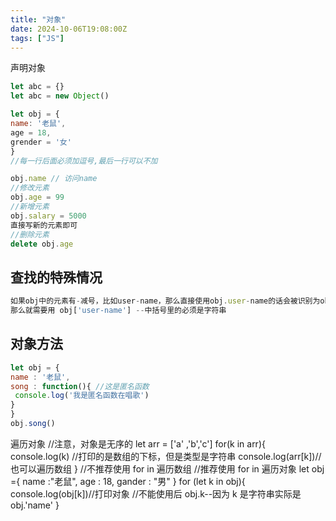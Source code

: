 ```yaml
---
title: "对象"
date: 2024-10-06T19:08:00Z
tags: ["JS"]
---
```


声明对象

```js
let abc = {}
let abc = new Object()
```

```js
let obj = {
name: '老鼠',
age = 18,
grender = '女'
}
//每一行后面必须加逗号,最后一行可以不加
```

```js
obj.name // 访问name
//修改元素
obj.age = 99
//新增元素
obj.salary = 5000
直接写新的元素即可
//删除元素
delete obj.age
```

## 查找的特殊情况

```js
如果obj中的元素有-减号，比如user-name，那么直接使用obj.user-name的话会被识别为obj.user 减去name 会报错，
那么就需要用 obj['user-name'] --中括号里的必须是字符串
```

## 对象方法

```js
let obj = {
name : '老鼠',
song : function(){ //这是匿名函数
 console.log('我是匿名函数在唱歌')
}
}
obj.song()
```

遍历对象
//注意，对象是无序的
let arr = ['a' ,'b','c']
for(k in arr){
console.log(k) //打印的是数组的下标，但是类型是字符串
console.log(arr[k])//也可以遍历数组
}
//不推荐使用 for in 遍历数组
//推荐使用 for in 遍历对象
let obj ={
name :"老鼠",
age : 18,
gander : "男"
}
for (let k in obj){
console.log(obj[k])//打印对象
//不能使用后 obj.k--因为 k 是字符串实际是 obj.'name'
}
